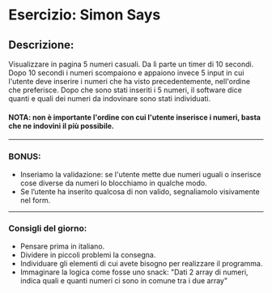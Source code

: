 # Esercizio: Simon Says

## Descrizione:

Visualizzare in pagina 5 numeri casuali. Da lì parte un timer di 10 secondi.
Dopo 10 secondi i numeri scompaiono e appaiono invece 5 input in cui l'utente deve inserire i numeri che ha visto precedentemente, nell'ordine che preferisce.
Dopo che sono stati inseriti i 5 numeri, il software dice quanti e quali dei numeri da indovinare sono stati individuati.
#### NOTA: non è importante l'ordine con cui l'utente inserisce i numeri, basta che ne indovini il più possibile.
---
### BONUS:

- Inseriamo la validazione: se l'utente mette due numeri uguali o inserisce cose diverse da numeri lo blocchiamo in qualche modo.
- Se l’utente ha inserito qualcosa di non valido, segnaliamolo visivamente nel form.
---
### Consigli del giorno:

- Pensare prima in italiano.
- Dividere in piccoli problemi la consegna.
- Individuare gli elementi di cui avete bisogno per realizzare il programma.
- Immaginare la logica come fosse uno snack: "Dati 2 array di numeri, indica quali e quanti numeri ci sono in comune tra i due array"
